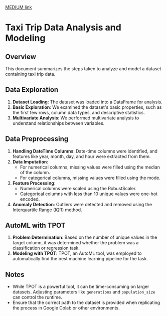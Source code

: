 [MEDIUM link](https://medium.com/@saipraneethk181200/unveiling-insights-from-taxi-trip-data-a-deep-dive-with-python-and-automl-c0752306fd9f)

# Taxi Trip Data Analysis and Modeling

## Overview
This document summarizes the steps taken to analyze and model a dataset containing taxi trip data.

## Data Exploration
1. **Dataset Loading**: The dataset was loaded into a DataFrame for analysis.
2. **Basic Exploration**: We examined the dataset's basic properties, such as the first few rows, column data types, and descriptive statistics.
3. **Multivariate Analysis**: We performed multivariate analysis to understand relationships between variables.

## Data Preprocessing
1. **Handling DateTime Columns**: Date-time columns were identified, and features like year, month, day, and hour were extracted from them.
2. **Data Imputation**: 
    - For numerical columns, missing values were filled using the median of the column.
    - For categorical columns, missing values were filled using the mode.
3. **Feature Processing**:
    - Numerical columns were scaled using the RobustScaler.
    - Categorical columns with less than 10 unique values were one-hot encoded.
4. **Anomaly Detection**: Outliers were detected and removed using the Interquartile Range (IQR) method.

## AutoML with TPOT
1. **Problem Determination**: Based on the number of unique values in the target column, it was determined whether the problem was a classification or regression task.
2. **Modeling with TPOT**: TPOT, an AutoML tool, was employed to automatically find the best machine learning pipeline for the task.

## Notes
- While TPOT is a powerful tool, it can be time-consuming on larger datasets. Adjusting parameters like `generations` and `population_size` can control the runtime.
- Ensure that the correct path to the dataset is provided when replicating the process in Google Colab or other environments.
